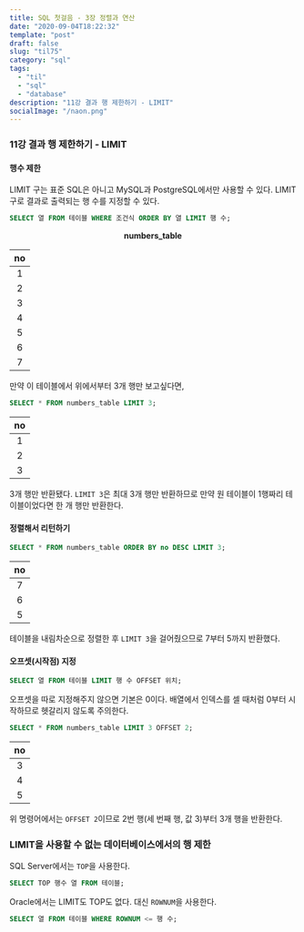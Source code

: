 ```yaml
---
title: SQL 첫걸음 - 3장 정렬과 연산
date: "2020-09-04T18:22:32"
template: "post"
draft: false
slug: "til75"
category: "sql"
tags:
  - "til"
  - "sql"
  - "database"
description: "11강 결과 행 제한하기 - LIMIT"
socialImage: "/naon.png"
---
```


### 11강 결과 행 제한하기 - LIMIT
#### 행수 제한
LIMIT 구는 표준 SQL은 아니고 MySQL과 PostgreSQL에서만 사용할 수 있다. LIMIT 구로 결과로 출력되는 행 수를 지정할 수 있다.

```sql
SELECT 열 FROM 테이블 WHERE 조건식 ORDER BY 열 LIMIT 행 수;
```

**<center>numbers_table</center>**

|no|
|:---:|
|1|
|2|
|3|
|4|
|5|
|6|
|7|

만약 이 테이블에서 위에서부터 3개 행만 보고싶다면,

```sql
SELECT * FROM numbers_table LIMIT 3;
```

|no|
|:---:|
|1|
|2|
|3|

3개 행만 반환됐다. `LIMIT 3`은 최대 3개 행만 반환하므로 만약 원 테이블이 1행짜리 테이블이었다면 한 개 행만 반환한다.

#### 정렬해서 리턴하기
```sql
SELECT * FROM numbers_table ORDER BY no DESC LIMIT 3;
```

|no|
|:---:|
|7|
|6|
|5|

테이블을 내림차순으로 정렬한 후 `LIMIT 3`을 걸어줬으므로 7부터 5까지 반환했다.

#### 오프셋(시작점) 지정
```sql
SELECT 열 FROM 테이블 LIMIT 행 수 OFFSET 위치;
```

오프셋을 따로 지정해주지 않으면 기본은 0이다. 배열에서 인덱스를 셀 때처럼 0부터 시작하므로 헷갈리지 않도록 주의한다.

```sql
SELECT * FROM numbers_table LIMIT 3 OFFSET 2;
```

|no|
|:---:|
|3|
|4|
|5|

위 명령어에서는 `OFFSET 2`이므로 2번 행(세 번째 행, 값 3)부터 3개 행을 반환한다.

### LIMIT을 사용할 수 없는 데이터베이스에서의 행 제한
SQL Server에서는 `TOP`을 사용한다.

```sql
SELECT TOP 행수 열 FROM 테이블;
```

Oracle에서는 LIMIT도 TOP도 없다. 대신 `ROWNUM`을 사용한다.

```sql
SELECT 열 FROM 테이블 WHERE ROWNUM <= 행 수;
```